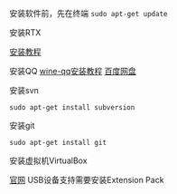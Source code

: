 安装软件前，先在终端 `sudo apt-get update`

安装RTX

[安装教程](http://www.linuxidc.com/Linux/2013-08/88732.htm)

安装QQ
[wine-qq安装教程](http://jingyan.baidu.com/article/47a29f24577776c01423991a.html) [百度网盘](http://pan.baidu.com/share/link?shareid=2003023703&uk=1008622982&fid=656072501397307)

安装svn

```sudo apt-get install subversion```

安装git

```sudo apt-get install git```

安装虚拟机VirtualBox

[官网](https://www.virtualbox.org/)
USB设备支持需要安装Extension Pack
